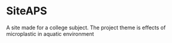 # SiteAPS
A site made for a college subject. The project theme is effects of microplastic in aquatic environment
